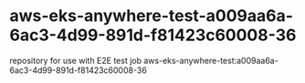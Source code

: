 # aws-eks-anywhere-test-a009aa6a-6ac3-4d99-891d-f81423c60008-36
repository for use with E2E test job aws-eks-anywhere-test:a009aa6a-6ac3-4d99-891d-f81423c60008-36
